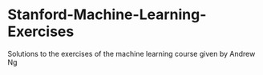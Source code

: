 # Stanford-Machine-Learning-Exercises
 Solutions to the exercises of the machine learning course given by Andrew Ng
